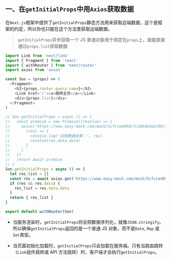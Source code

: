 ## 一、在`getInitialProps`中用`Axios`获取数据

在`Next.js`框架中提供了`getInitialProps`静态方法用来获取远端数据，这个是框架的约定，所以你也只能在这个方法里获取远端数据。

> `getInitialProps`异步获取一个 JS 普通对象用于绑定在`props`上，就能直接通过`props.list`获取数据

```js
import Link from 'next/link'
import { Fragment } from 'react'
import { withRouter } from 'next/router'
import axios from 'axios'

const Son = (props) => (
  <Fragment>
    <h2>{props.router.query.name}</h2>
    <Link href='/'><a>跳转主页</a></Link>
    <div>{props.list}</div>
  </Fragment>
)

// Son.getInitialProps = async () => {
//   const promise = new Promise((resolve) => {
//     axios('https://www.easy-mock.com/mock/5cfcce489dc7c36bd6da2c99/xiaojiejie/getList').then(
//       (res) => {
//         console.log('远程数据结果：', res)
//         resolve(res.data.data)
//       }
//     )
//   })
//   return await promise
// }
Son.getInitialProps = async () => {
  let res_list = []
  const res = await axios.get('https://www.easy-mock.com/mock/5cfcce489dc7c36bd6da2c99/xiaojiejie/getList')
  if (res && res.data) {
    res_list = res.data.data
  }
  return { res_list }
}

export default withRouter(Son)
```

- 当服务渲染时，`getInitialProps`将会把数据序列化，就像`JSON.stringify`。所以确保`getInitialProps`返回的是一个普通 JS 对象，而不是`Date`, `Map` 或 `Set`类型。

- 当页面初始化加载时，`getInitialProps`只会加载在服务端。只有当路由跳转（`Link`组件跳转或 API 方法跳转）时，客户端才会执行`getInitialProps`。